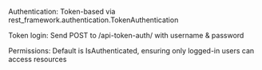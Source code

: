 Authentication: Token-based via rest_framework.authentication.TokenAuthentication

Token login: Send POST to /api-token-auth/ with username & password

Permissions: Default is IsAuthenticated, ensuring only logged-in users can access resources